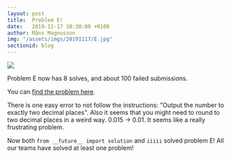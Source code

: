 ```yaml
---
layout: post
title:  Problem E!
date:   2019-11-17 10:30:00 +0100
author: Måns Magnusson
img: "/assets/imgs/20191117/E.jpg"
sectionid: blog
---
```


<img src="{{site.baseurl}}{{page.img}}" />

Problem E now has 8 solves, and about 100 failed submissions.

You can [find the problem here](https://open.kattis.com/contests/nwerc19open/problems/expeditiouscubing).

There is one easy error to not follow the instructions: "Output the number to exactly two decimal places". Also it seems that you might need to round to two decimal places in a weird way. 0.015 ->
0.01. It seems like a really frustrating problem.

Now both `from __future__ import solution` and `iiiii` solved problem E! All our teams have solved at least one problem!

